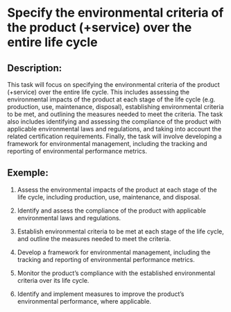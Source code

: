 # Specify the environmental criteria of the product (+service) over the entire life cycle

## Description:
This task will focus on specifying the environmental criteria of the product (+service) over the entire life cycle. This includes assessing the environmental impacts of the product at each stage of the life cycle (e.g. production, use, maintenance, disposal), establishing environmental criteria to be met, and outlining the measures needed to meet the criteria. The task also includes identifying and assessing the compliance of the product with applicable environmental laws and regulations, and taking into account the related certification requirements. Finally, the task will involve developing a framework for environmental management, including the tracking and reporting of environmental performance metrics.

## Exemple:
1. Assess the environmental impacts of the product at each stage of the life cycle, including production, use, maintenance, and disposal.

2. Identify and assess the compliance of the product with applicable environmental laws and regulations.

3. Establish environmental criteria to be met at each stage of the life cycle, and outline the measures needed to meet the criteria.

4. Develop a framework for environmental management, including the tracking and reporting of environmental performance metrics.

5. Monitor the product’s compliance with the established environmental criteria over its life cycle.

6. Identify and implement measures to improve the product’s environmental performance, where applicable.
